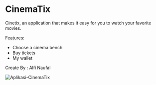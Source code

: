 # CinemaTix
Cinetix, an application that makes it easy for you to watch your favorite movies.

Features:

- Choose a cinema bench
- Buy tickets
- My wallet

Create By : Alfi Naufal

![Aplikasi-CinemaTix](https://user-images.githubusercontent.com/50512682/99142495-f8b53e00-2687-11eb-8d47-04c7516793aa.gif)
